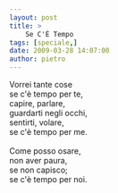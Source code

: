 ```yaml
---
layout: post
title: >
    Se C'È Tempo
tags: [speciale,]
date: 2009-03-28 14:07:00
author: pietro
---
```

Vorrei tante cose<br/>se c'è tempo per te,<br/>capire, parlare,<br/>guardarti negli occhi,<br/>sentirti, volare,<br/>se c'è tempo per me.<br/><br/>Come posso osare,<br/>non aver paura,<br/>se non capisco;<br/>se c'è tempo per noi.

